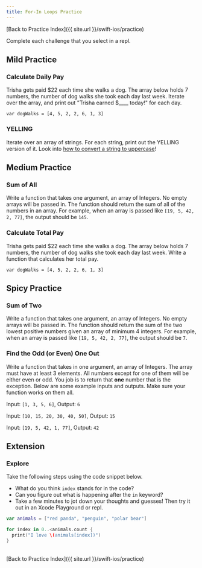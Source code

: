 ```yaml
---
title: For-In Loops Practice
---
```


[Back to Practice Index]({{ site.url }}/swift-ios/practice)

Complete each challenge that you select in a repl.

## Mild Practice

<div class="challenge-container mild-heat">
  <h3>Calculate Daily Pay</h3>
  <p>Trisha gets paid $22 each time she walks a dog. The array below holds 7 numbers, the number of dog walks she took each day last week. Iterate over the array, and print out "Trisha earned $____ today!" for each day.</p>
  <code class="mild-code">var dogWalks = [4, 5, 2, 2, 6, 1, 3]</code>
  <p></p>
</div>

<div class="challenge-container mild-heat">
  <h3>YELLING</h3>
  <p>Iterate over an array of strings. For each string, print out the YELLING version of it. Look into <a href="https://developer.apple.com/documentation/swift/string/1640996-uppercased">how to convert a string to uppercase</a>!</p>
</div>

## Medium Practice

<div class="challenge-container medium-heat">
  <h3>Sum of All</h3>
  <p>Write a function that takes one argument, an array of Integers. No empty arrays will be passed in. The function should return the sum of all of the numbers in an array.  For example, when an array is passed like <code class="medium-code">[19, 5, 42, 2, 77]</code>, the output should be <code class="medium-code">145</code>.</p>
</div>

<div class="challenge-container medium-heat">
  <h3>Calculate Total Pay</h3>
  <p>Trisha gets paid $22 each time she walks a dog. The array below holds 7 numbers, the number of dog walks she took each day last week. Write a function that calculates her total pay.</p>
  <code class="medium-code">var dogWalks = [4, 5, 2, 2, 6, 1, 3]</code>
  <p></p>
</div>

## Spicy Practice

<div class="challenge-container spicy-heat">
  <h3>Sum of Two</h3>
  <p>Write a function that takes one argument, an array of Integers. No empty arrays will be passed in. The function should return the sum of the two lowest positive numbers given an array of minimum 4 integers.  For example, when an array is passed like <code class="spicy-code">[19, 5, 42, 2, 77]</code>, the output should be <code class="spicy-code">7</code>.</p>
</div>

<div class="challenge-container spicy-heat">
  <h3>Find the Odd (or Even) One Out</h3>
  <p>Write a function that takes in one argument, an array of Integers. The array must have at least 3 elements. All numbers except for one of them will be either even or odd. You job is to return that <strong>one</strong> number that is the exception. Below are some example inputs and outputs. Make sure your function works on them all.</p>
  <p>Input: <code class="spicy-code">[1, 3, 5, 6]</code>, Output: <code class="spicy-code">6</code></p>
  <p>Input: <code class="spicy-code">[10, 15, 20, 30, 40, 50]</code>, Output: <code class="spicy-code">15</code></p>
  <p>Input: <code class="spicy-code">[19, 5, 42, 1, 77]</code>, Output: <code class="spicy-code">42</code></p>
</div>

## Extension

<div class="challenge-container extension-heat">
  <h3>Explore</h3>
  <p>Take the following steps using the code snippet below.</p>
  <ul>
    <li>What do you think <code class="practice-code">index</code> stands for in the code?</li>
    <li>Can you figure out what is happening after the <code class="practice-code">in</code> keyword?</li>
    <li>Take a few minutes to jot down your thoughts and guesses! Then try it out in an Xcode Playground or repl.</li>
  </ul>
</div>

```swift
var animals = ["red panda", "penguin", "polar bear"]

for index in 0..<animals.count {
  print("I love \(animals[index])")
}
```




<br>
[Back to Practice Index]({{ site.url }}/swift-ios/practice)
